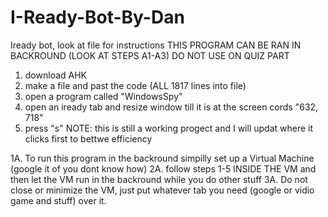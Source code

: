 # I-Ready-Bot-By-Dan
Iready bot, look at file for instructions
THIS PROGRAM CAN BE RAN IN BACKROUND (LOOK AT STEPS A1-A3)
DO NOT USE ON QUIZ PART
1. download AHK
2. make a file and past the code (ALL 1817 lines into file)
3. open a program called "WindowsSpy"
4. open an iready tab and resize window till it is at the screen cords "632, 718"
5. press "s"
NOTE: this is still a working progect and I will updat where it clicks first to bettwe efficiency

1A. To run this program in the backround simpilly set up a Virtual Machine (google it of you dont know how)
2A. follow steps 1-5 INSIDE THE VM and then let the VM run in the backround while you do other stuff
3A. Do not close or minimize the VM, just put whatever tab you need (google or vidio game and stuff) over it.
